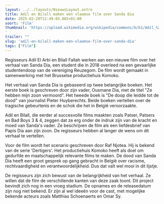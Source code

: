 ```yaml
---
layout: ../../layouts/NieuwsLayout.astro
title: Adil en Bilall maken een vlaamse film over Sanda Dia
date: 2025-02-20T12:49:03.885+01:00
soort: 'Film'
thumbnail: 'https://upload.wikimedia.org/wikipedia/commons/b/b1/Adil_%26_Bilall.jpg
'
trailer: ""
slug: 'adil-en-bilall-maken-een-vlaamse-film-over-sanda-dia'
tags: ["Film"]
---
```


Regisseurs Adil El Arbi en Bilall Fallah werken aan een nieuwe film over het
verhaal van Sanda Dia, een student die in 2018 overleed na een gevaarlijke
studentendoop van de vereniging Reuzegom. De film wordt gemaakt in samenwerking
met het Brusselse productiehuis Komoko.

Het verhaal van Sanda Dia is gebaseerd op twee belangrijke boeken. Het eerste
boek is geschreven door zijn vader, Ousmane Dia, met de titel "Ze hebben mijn
zoon vermoord". Het tweede boek is "De doop die leidde tot de dood" van
journalist Pieter Huyberechts. Beide boeken vertellen over de tragische
gebeurtenis en de schok die het in België veroorzaakte.

Adil en Bilall, die eerder al succesvolle films maakten zoals Patser, Patsers en
Bad Boys 3 & 4, zeggen dat ze erg onder de indruk zijn van de kracht en moed van
Sanda's vader. Ze beschrijven de film als een liefdesbrief van Papis Dia aan
zijn zoon. De regisseurs hebben al langer de wens om dit verhaal te vertellen.

Voor de film wordt het scenario geschreven door Raf Njotea. Hij is bekend van de
serie 'Dertigers'. Het productiehuis Komoko heeft als doel om gedurfde en
maatschappelijk relevante films te maken. De dood van Sanda Dia heeft een groot
gesprek op gang gebracht in België over racisme, rechtvaardigheid en
verantwoordelijkheid. Dus dat valt wel mooi in dit lijstje.

De regisseurs zijn zich bewust van de belangrijkheid van het verhaal. Ze willen
dat de film de verschillende kanten van deze zaak toont. Dit project bevindt
zich nog in een vroeg stadium. De opnames en de releasedatum zijn nog niet
bekend. Er zijn al wel ideeën voor de cast, met mogelijke bekende acteurs zoals
Matthias Schoenaerts en Omar Sy.